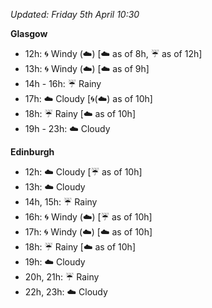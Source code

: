 *Updated: Friday 5th April 10:30*

**Glasgow**

* 12h: :cyclone: Windy (:cloud:) [:cloud: as of 8h, :umbrella: as of 12h]
* 13h: :cyclone: Windy (:cloud:) [:cloud: as of 9h]
* 14h - 16h: :umbrella: Rainy
* 17h: :cloud: Cloudy [:cyclone:(:cloud:) as of 10h]
* 18h: :umbrella: Rainy [:cloud: as of 10h]
* 19h - 23h: :cloud: Cloudy

**Edinburgh**

* 12h: :cloud: Cloudy [:umbrella: as of 10h]
* 13h: :cloud: Cloudy
* 14h, 15h: :umbrella: Rainy
* 16h: :cyclone: Windy (:cloud:) [:umbrella: as of 10h]
* 17h: :cyclone: Windy (:cloud:) [:cloud: as of 10h]
* 18h: :umbrella: Rainy [:cloud: as of 10h]
* 19h: :cloud: Cloudy
* 20h, 21h: :umbrella: Rainy
* 22h, 23h: :cloud: Cloudy
